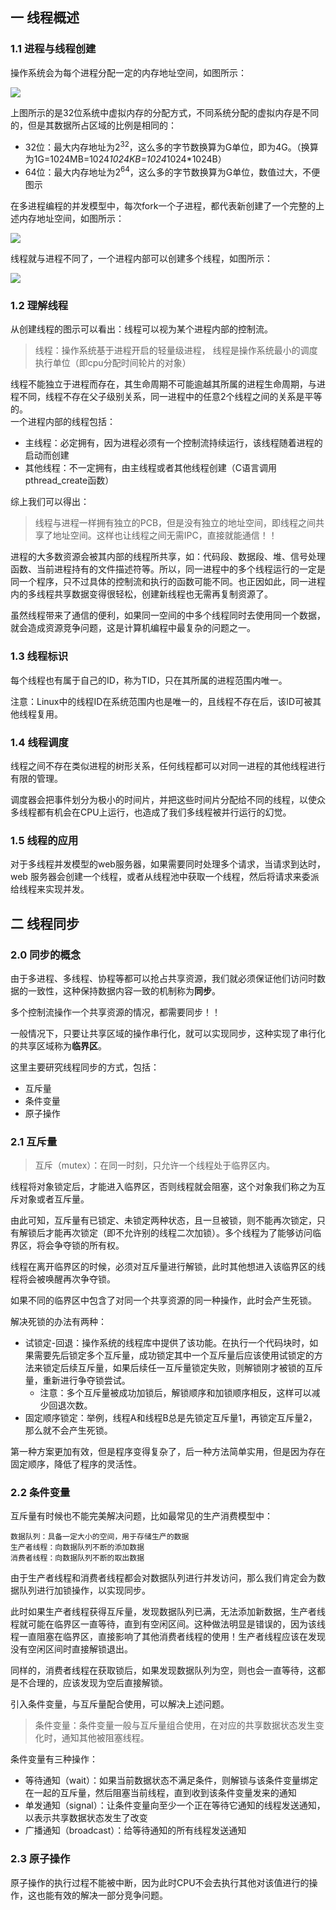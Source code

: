 ## 一 线程概述

###  1.1 进程与线程创建

操作系统会为每个进程分配一定的内存地址空间，如图所示：  

![](../images/node/02-03.svg)

上图所示的是32位系统中虚拟内存的分配方式，不同系统分配的虚拟内存是不同的，但是其数据所占区域的比例是相同的：
- 32位：最大内存地址为2<sup>32</sup>，这么多的字节数换算为G单位，即为4G。（换算为1G=1024MB=1024*1024KB=1024*1024*1024B）
- 64位：最大内存地址为2<sup>64</sup>，这么多的字节数换算为G单位，数值过大，不便图示

在多进程编程的并发模型中，每次fork一个子进程，都代表新创建了一个完整的上述内存地址空间，如图所示：  

![](../images/node/02-03-1.svg)

线程就与进程不同了，一个进程内部可以创建多个线程，如图所示： 

![](../images/node/02-03-2.svg)

###  1.2 理解线程

从创建线程的图示可以看出：线程可以视为某个进程内部的控制流。
> 线程：操作系统基于进程开启的轻量级进程，
> 线程是操作系统最小的调度执行单位（即cpu分配时间轮片的对象）

线程不能独立于进程而存在，其生命周期不可能逾越其所属的进程生命周期，与进程不同，线程不存在父子级别关系，同一进程中的任意2个线程之间的关系是平等的。  
一个进程内部的线程包括：
- 主线程：必定拥有，因为进程必须有一个控制流持续运行，该线程随着进程的启动而创建
- 其他线程：不一定拥有，由主线程或者其他线程创建（C语言调用pthread_create函数）  

综上我们可以得出：
> 线程与进程一样拥有独立的PCB，但是没有独立的地址空间，即线程之间共享了地址空间。这样也让线程之间无需IPC，直接就能通信！！

进程的大多数资源会被其内部的线程所共享，如：代码段、数据段、堆、信号处理函数、当前进程持有的文件描述符等。所以，同一进程中的多个线程运行的一定是同一个程序，只不过具体的控制流和执行的函数可能不同。也正因如此，同一进程内的多线程共享数据变得很轻松，创建新线程也无需再复制资源了。

虽然线程带来了通信的便利，如果同一空间的中多个线程同时去使用同一个数据，就会造成资源竞争问题，这是计算机编程中最复杂的问题之一。  

###  1.3 线程标识

每个线程也有属于自己的ID，称为TID，只在其所属的进程范围内唯一。  

注意：Linux中的线程ID在系统范围内也是唯一的，且线程不存在后，该ID可被其他线程复用。  
  
###  1.4 线程调度

线程之间不存在类似进程的树形关系，任何线程都可以对同一进程的其他线程进行有限的管理。

调度器会把事件划分为极小的时间片，并把这些时间片分配给不同的线程，以使众多线程都有机会在CPU上运行，也造成了我们多线程被并行运行的幻觉。

###  1.5 线程的应用

对于多线程并发模型的web服务器，如果需要同时处理多个请求，当请求到达时，web 服务器会创建一个线程，或者从线程池中获取一个线程，然后将请求来委派给线程来实现并发。

## 二 线程同步

###  2.0 同步的概念

由于多进程、多线程、协程等都可以抢占共享资源，我们就必须保证他们访问时数据的一致性，这种保持数据内容一致的机制称为**同步**。    

多个控制流操作一个共享资源的情况，都需要同步！！  

一般情况下，只要让共享区域的操作串行化，就可以实现同步，这种实现了串行化的共享区域称为**临界区**。  

这里主要研究线程同步的方式，包括：
- 互斥量
- 条件变量
- 原子操作

###  2.1 互斥量

> 互斥（mutex）：在同一时刻，只允许一个线程处于临界区内。  

线程将对象锁定后，才能进入临界区，否则线程就会阻塞，这个对象我们称之为互斥对象或者互斥量。  

由此可知，互斥量有已锁定、未锁定两种状态，且一旦被锁，则不能再次锁定，只有解锁后才能再次锁定（即不允许别的线程二次加锁）。多个线程为了能够访问临界区，将会争夺锁的所有权。  

线程在离开临界区的时候，必须对互斥量进行解锁，此时其他想进入该临界区的线程将会被唤醒再次争夺锁。  

如果不同的临界区中包含了对同一个共享资源的同一种操作，此时会产生死锁。  

解决死锁的办法有两种：
- 试锁定-回退：操作系统的线程库中提供了该功能。在执行一个代码块时，如果需要先后锁定多个互斥量，成功锁定其中一个互斥量后应该使用试锁定的方法来锁定后续互斥量，如果后续任一互斥量锁定失败，则解锁刚才被锁的互斥量，重新进行争夺锁尝试。
  - 注意：多个互斥量被成功加锁后，解锁顺序和加锁顺序相反，这样可以减少回退次数。
- 固定顺序锁定：举例，线程A和线程B总是先锁定互斥量1，再锁定互斥量2，那么就不会产生死锁。

第一种方案更加有效，但是程序变得复杂了，后一种方法简单实用，但是因为存在固定顺序，降低了程序的灵活性。

###  2.2 条件变量

互斥量有时候也不能完美解决问题，比如最常见的生产消费模型中：
```
数据队列：具备一定大小的空间，用于存储生产的数据
生产者线程：向数据队列不断的添加数据
消费者线程：向数据队列不断的取出数据
```

由于生产者线程和消费者线程都会对数据队列进行并发访问，那么我们肯定会为数据队列进行加锁操作，以实现同步。  

此时如果生产者线程获得互斥量，发现数据队列已满，无法添加新数据，生产者线程就可能在临界区一直等待，直到有空闲区间。这种做法明显是错误的，因为该线程一直阻塞在临界区，直接影响了其他消费者线程的使用！生产者线程应该在发现没有空闲区间时直接解锁退出。  

同样的，消费者线程在获取锁后，如果发现数据队列为空，则也会一直等待，这都是不合理的，应该发现为空后直接解锁。  

引入条件变量，与互斥量配合使用，可以解决上述问题。  

> 条件变量：条件变量一般与互斥量组合使用，在对应的共享数据状态发生变化时，通知其他被阻塞线程。    

条件变量有三种操作：
- 等待通知（wait）：如果当前数据状态不满足条件，则解锁与该条件变量绑定在一起的互斥量，然后阻塞当前线程，直到收到该条件变量发来的通知
- 单发通知（signal）：让条件变量向至少一个正在等待它通知的线程发送通知，以表示共享数据状态发生了改变 
- 广播通知（broadcast）：给等待通知的所有线程发送通知

###  2.3 原子操作

原子操作的执行过程不能被中断，因为此时CPU不会去执行其他对该值进行的操作，这也能有效的解决一部分竞争问题。  
